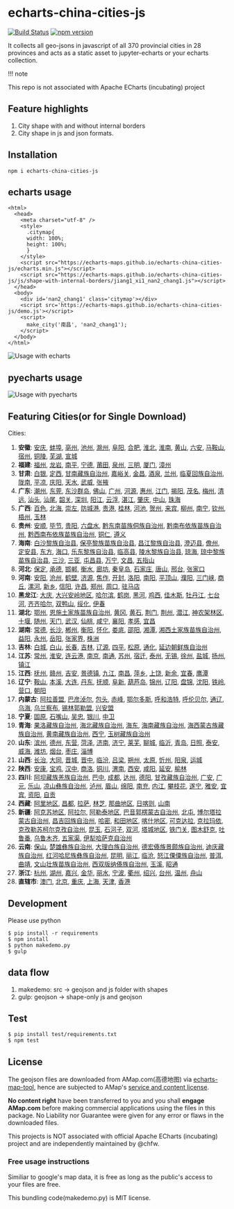 # echarts-china-cities-js

[![Build Status](https://travis-ci.org/echarts-maps/echarts-china-cities-js.svg?branch=master)](https://travis-ci.org/echarts-maps/echarts-china-cities-js) [![npm version](https://badge.fury.io/js/echarts-china-cities-js.svg)](https://badge.fury.io/js/echarts-china-cities-js)

It collects all geo-jsons in javascript of all 370 provincial cities
in 28 provinces and acts as a static asset to jupyter-echarts or your
echarts collection.

!!! note

   This repo is not associated with Apache ECharts (incubating) project

## Feature highlights

1. City shape with and without internal borders
1. City shape in js and json formats.


## Installation

```
npm i echarts-china-cities-js
```

## echarts usage


```
<html>
  <head>
    <meta charset="utf-8" />
	<style>
	  .citymap{
	  width: 100%;
	  height: 100%;
	  }
	</style>
  	<script src="https://echarts-maps.github.io/echarts-china-cities-js/echarts.min.js"></script>
	<script src="https://echarts-maps.github.io/echarts-china-cities-js/js/shape-with-internal-borders/jiang1_xi1_nan2_chang1.js"></script>
  </head>
  <body>
	<div id='nan2_chang1' class='citymap'></div>
	<script src='https://echarts-maps.github.io/echarts-china-cities-js/demo.js'></script>
	<script>
	  make_city('南昌', 'nan2_chang1');
	</script>
  </body>
</html>
```

![Usage with echarts](https://echarts-maps.github.io/echarts-china-cities-js/nanchang.png)

## pyecharts usage

![Usage with pyecharts](https://user-images.githubusercontent.com/4280312/29755070-9bc9ae70-8b89-11e7-9bf2-bec09cb5f1a1.png)


## Featuring Cities(or for Single Download)

Cities:
1. **安徽**:
[安庆](https://echarts-maps.github.io/echarts-china-cities-js/echarts-china-cities-js/an1_hui1_an1_qing4.js), [蚌埠](https://echarts-maps.github.io/echarts-china-cities-js/echarts-china-cities-js/an1_hui1_bang4_bu4.js), [亳州](https://echarts-maps.github.io/echarts-china-cities-js/echarts-china-cities-js/an1_hui1_bo2_zhou1.js), [池州](https://echarts-maps.github.io/echarts-china-cities-js/echarts-china-cities-js/an1_hui1_chi2_zhou1.js), [滁州](https://echarts-maps.github.io/echarts-china-cities-js/echarts-china-cities-js/an1_hui1_chu2_zhou1.js), [阜阳](https://echarts-maps.github.io/echarts-china-cities-js/echarts-china-cities-js/an1_hui1_fu4_yang2.js), [合肥](https://echarts-maps.github.io/echarts-china-cities-js/echarts-china-cities-js/an1_hui1_he2_fei2.js), [淮北](https://echarts-maps.github.io/echarts-china-cities-js/echarts-china-cities-js/an1_hui1_huai2_bei3.js), [淮南](https://echarts-maps.github.io/echarts-china-cities-js/echarts-china-cities-js/an1_hui1_huai2_nan2.js), [黄山](https://echarts-maps.github.io/echarts-china-cities-js/echarts-china-cities-js/an1_hui1_huang2_shan1.js), [六安](https://echarts-maps.github.io/echarts-china-cities-js/echarts-china-cities-js/an1_hui1_liu4_an1.js), [马鞍山](https://echarts-maps.github.io/echarts-china-cities-js/echarts-china-cities-js/an1_hui1_ma3_an1_shan1.js), [宿州](https://echarts-maps.github.io/echarts-china-cities-js/echarts-china-cities-js/an1_hui1_su4_zhou1.js), [铜陵](https://echarts-maps.github.io/echarts-china-cities-js/echarts-china-cities-js/an1_hui1_tong2_ling2.js), [芜湖](https://echarts-maps.github.io/echarts-china-cities-js/echarts-china-cities-js/an1_hui1_wu2_hu2.js), [宣城](https://echarts-maps.github.io/echarts-china-cities-js/echarts-china-cities-js/an1_hui1_xuan1_cheng2.js)
2. **福建**:
[福州](https://echarts-maps.github.io/echarts-china-cities-js/echarts-china-cities-js/fu2_jian4_fu2_zhou1.js), [龙岩](https://echarts-maps.github.io/echarts-china-cities-js/echarts-china-cities-js/fu2_jian4_long2_yan2.js), [南平](https://echarts-maps.github.io/echarts-china-cities-js/echarts-china-cities-js/fu2_jian4_nan2_ping2.js), [宁德](https://echarts-maps.github.io/echarts-china-cities-js/echarts-china-cities-js/fu2_jian4_ning2_de2.js), [莆田](https://echarts-maps.github.io/echarts-china-cities-js/echarts-china-cities-js/fu2_jian4_pu3_tian2.js), [泉州](https://echarts-maps.github.io/echarts-china-cities-js/echarts-china-cities-js/fu2_jian4_quan2_zhou1.js), [三明](https://echarts-maps.github.io/echarts-china-cities-js/echarts-china-cities-js/fu2_jian4_san1_ming2.js), [厦门](https://echarts-maps.github.io/echarts-china-cities-js/echarts-china-cities-js/fu2_jian4_sha4_men2.js), [漳州](https://echarts-maps.github.io/echarts-china-cities-js/echarts-china-cities-js/fu2_jian4_zhang1_zhou1.js)
3. **甘肃**:
[白银](https://echarts-maps.github.io/echarts-china-cities-js/echarts-china-cities-js/gan1_su4_bai2_yin2.js), [定西](https://echarts-maps.github.io/echarts-china-cities-js/echarts-china-cities-js/gan1_su4_ding4_xi1.js), [甘南藏族自治州](https://echarts-maps.github.io/echarts-china-cities-js/echarts-china-cities-js/gan1_su4_gan1_nan2_cang2_zu2_zi4_zhi4_zhou1.js), [嘉峪关](https://echarts-maps.github.io/echarts-china-cities-js/echarts-china-cities-js/gan1_su4_jia1_yu4_guan1.js), [金昌](https://echarts-maps.github.io/echarts-china-cities-js/echarts-china-cities-js/gan1_su4_jin1_chang1.js), [酒泉](https://echarts-maps.github.io/echarts-china-cities-js/echarts-china-cities-js/gan1_su4_jiu3_quan2.js), [兰州](https://echarts-maps.github.io/echarts-china-cities-js/echarts-china-cities-js/gan1_su4_lan2_zhou1.js), [临夏回族自治州](https://echarts-maps.github.io/echarts-china-cities-js/echarts-china-cities-js/gan1_su4_lin2_xia4_hui2_zu2_zi4_zhi4_zhou1.js), [陇南](https://echarts-maps.github.io/echarts-china-cities-js/echarts-china-cities-js/gan1_su4_long3_nan2.js), [平凉](https://echarts-maps.github.io/echarts-china-cities-js/echarts-china-cities-js/gan1_su4_ping2_liang2.js), [庆阳](https://echarts-maps.github.io/echarts-china-cities-js/echarts-china-cities-js/gan1_su4_qing4_yang2.js), [天水](https://echarts-maps.github.io/echarts-china-cities-js/echarts-china-cities-js/gan1_su4_tian1_shui3.js), [武威](https://echarts-maps.github.io/echarts-china-cities-js/echarts-china-cities-js/gan1_su4_wu3_wei1.js), [张掖](https://echarts-maps.github.io/echarts-china-cities-js/echarts-china-cities-js/gan1_su4_zhang1_ye4.js)
4. **广东**:
[潮州](https://echarts-maps.github.io/echarts-china-cities-js/echarts-china-cities-js/guang3_dong1_chao2_zhou1.js), [东莞](https://echarts-maps.github.io/echarts-china-cities-js/echarts-china-cities-js/guang3_dong1_dong1_guan1.js), [东沙群岛](https://echarts-maps.github.io/echarts-china-cities-js/echarts-china-cities-js/guang3_dong1_dong1_sha1_qun2_dao3.js), [佛山](https://echarts-maps.github.io/echarts-china-cities-js/echarts-china-cities-js/guang3_dong1_fo2_shan1.js), [广州](https://echarts-maps.github.io/echarts-china-cities-js/echarts-china-cities-js/guang3_dong1_guang3_zhou1.js), [河源](https://echarts-maps.github.io/echarts-china-cities-js/echarts-china-cities-js/guang3_dong1_he2_yuan2.js), [惠州](https://echarts-maps.github.io/echarts-china-cities-js/echarts-china-cities-js/guang3_dong1_hui4_zhou1.js), [江门](https://echarts-maps.github.io/echarts-china-cities-js/echarts-china-cities-js/guang3_dong1_jiang1_men2.js), [揭阳](https://echarts-maps.github.io/echarts-china-cities-js/echarts-china-cities-js/guang3_dong1_jie1_yang2.js), [茂名](https://echarts-maps.github.io/echarts-china-cities-js/echarts-china-cities-js/guang3_dong1_mao4_ming2.js), [梅州](https://echarts-maps.github.io/echarts-china-cities-js/echarts-china-cities-js/guang3_dong1_mei2_zhou1.js), [清远](https://echarts-maps.github.io/echarts-china-cities-js/echarts-china-cities-js/guang3_dong1_qing1_yuan3.js), [汕头](https://echarts-maps.github.io/echarts-china-cities-js/echarts-china-cities-js/guang3_dong1_shan4_tou2.js), [汕尾](https://echarts-maps.github.io/echarts-china-cities-js/echarts-china-cities-js/guang3_dong1_shan4_wei3.js), [韶关](https://echarts-maps.github.io/echarts-china-cities-js/echarts-china-cities-js/guang3_dong1_shao2_guan1.js), [深圳](https://echarts-maps.github.io/echarts-china-cities-js/echarts-china-cities-js/guang3_dong1_shen1_zhen4.js), [阳江](https://echarts-maps.github.io/echarts-china-cities-js/echarts-china-cities-js/guang3_dong1_yang2_jiang1.js), [云浮](https://echarts-maps.github.io/echarts-china-cities-js/echarts-china-cities-js/guang3_dong1_yun2_fu2.js), [湛江](https://echarts-maps.github.io/echarts-china-cities-js/echarts-china-cities-js/guang3_dong1_zhan4_jiang1.js), [肇庆](https://echarts-maps.github.io/echarts-china-cities-js/echarts-china-cities-js/guang3_dong1_zhao4_qing4.js), [中山](https://echarts-maps.github.io/echarts-china-cities-js/echarts-china-cities-js/guang3_dong1_zhong1_shan1.js), [珠海](https://echarts-maps.github.io/echarts-china-cities-js/echarts-china-cities-js/guang3_dong1_zhu1_hai3.js)
5. **广西**:
[百色](https://echarts-maps.github.io/echarts-china-cities-js/echarts-china-cities-js/guang3_xi1_bai3_se4.js), [北海](https://echarts-maps.github.io/echarts-china-cities-js/echarts-china-cities-js/guang3_xi1_bei3_hai3.js), [崇左](https://echarts-maps.github.io/echarts-china-cities-js/echarts-china-cities-js/guang3_xi1_chong2_zuo3.js), [防城港](https://echarts-maps.github.io/echarts-china-cities-js/echarts-china-cities-js/guang3_xi1_fang2_cheng2_gang3.js), [贵港](https://echarts-maps.github.io/echarts-china-cities-js/echarts-china-cities-js/guang3_xi1_gui4_gang3.js), [桂林](https://echarts-maps.github.io/echarts-china-cities-js/echarts-china-cities-js/guang3_xi1_gui4_lin2.js), [河池](https://echarts-maps.github.io/echarts-china-cities-js/echarts-china-cities-js/guang3_xi1_he2_chi2.js), [贺州](https://echarts-maps.github.io/echarts-china-cities-js/echarts-china-cities-js/guang3_xi1_he4_zhou1.js), [来宾](https://echarts-maps.github.io/echarts-china-cities-js/echarts-china-cities-js/guang3_xi1_lai2_bin1.js), [柳州](https://echarts-maps.github.io/echarts-china-cities-js/echarts-china-cities-js/guang3_xi1_liu3_zhou1.js), [南宁](https://echarts-maps.github.io/echarts-china-cities-js/echarts-china-cities-js/guang3_xi1_nan2_ning2.js), [钦州](https://echarts-maps.github.io/echarts-china-cities-js/echarts-china-cities-js/guang3_xi1_qin1_zhou1.js), [梧州](https://echarts-maps.github.io/echarts-china-cities-js/echarts-china-cities-js/guang3_xi1_wu2_zhou1.js), [玉林](https://echarts-maps.github.io/echarts-china-cities-js/echarts-china-cities-js/guang3_xi1_yu4_lin2.js)
6. **贵州**:
[安顺](https://echarts-maps.github.io/echarts-china-cities-js/echarts-china-cities-js/gui4_zhou1_an1_shun4.js), [毕节](https://echarts-maps.github.io/echarts-china-cities-js/echarts-china-cities-js/gui4_zhou1_bi4_jie2.js), [贵阳](https://echarts-maps.github.io/echarts-china-cities-js/echarts-china-cities-js/gui4_zhou1_gui4_yang2.js), [六盘水](https://echarts-maps.github.io/echarts-china-cities-js/echarts-china-cities-js/gui4_zhou1_liu4_pan2_shui3.js), [黔东南苗族侗族自治州](https://echarts-maps.github.io/echarts-china-cities-js/echarts-china-cities-js/gui4_zhou1_qian2_dong1_nan2_miao2_zu2_tong1_zu2_zi4_zhi4_zhou1.js), [黔南布依族苗族自治州](https://echarts-maps.github.io/echarts-china-cities-js/echarts-china-cities-js/gui4_zhou1_qian2_nan2_bu4_yi1_zu2_miao2_zu2_zi4_zhi4_zhou1.js), [黔西南布依族苗族自治州](https://echarts-maps.github.io/echarts-china-cities-js/echarts-china-cities-js/gui4_zhou1_qian2_xi1_nan2_bu4_yi1_zu2_miao2_zu2_zi4_zhi4_zhou1.js), [铜仁](https://echarts-maps.github.io/echarts-china-cities-js/echarts-china-cities-js/gui4_zhou1_tong2_ren2.js), [遵义](https://echarts-maps.github.io/echarts-china-cities-js/echarts-china-cities-js/gui4_zhou1_zun1_yi4.js)
7. **海南**:
[白沙黎族自治县](https://echarts-maps.github.io/echarts-china-cities-js/echarts-china-cities-js/hai3_nan2_bai2_sha1_li2_zu2_zi4_zhi4_xian4.js), [保亭黎族苗族自治县](https://echarts-maps.github.io/echarts-china-cities-js/echarts-china-cities-js/hai3_nan2_bao3_ting2_li2_zu2_miao2_zu2_zi4_zhi4_xian4.js), [昌江黎族自治县](https://echarts-maps.github.io/echarts-china-cities-js/echarts-china-cities-js/hai3_nan2_chang1_jiang1_li2_zu2_zi4_zhi4_xian4.js), [澄迈县](https://echarts-maps.github.io/echarts-china-cities-js/echarts-china-cities-js/hai3_nan2_cheng2_mai4_xian4.js), [儋州](https://echarts-maps.github.io/echarts-china-cities-js/echarts-china-cities-js/hai3_nan2_dan1_zhou1.js), [定安县](https://echarts-maps.github.io/echarts-china-cities-js/echarts-china-cities-js/hai3_nan2_ding4_an1_xian4.js), [东方](https://echarts-maps.github.io/echarts-china-cities-js/echarts-china-cities-js/hai3_nan2_dong1_fang1.js), [海口](https://echarts-maps.github.io/echarts-china-cities-js/echarts-china-cities-js/hai3_nan2_hai3_kou3.js), [乐东黎族自治县](https://echarts-maps.github.io/echarts-china-cities-js/echarts-china-cities-js/hai3_nan2_le4_dong1_li2_zu2_zi4_zhi4_xian4.js), [临高县](https://echarts-maps.github.io/echarts-china-cities-js/echarts-china-cities-js/hai3_nan2_lin2_gao1_xian4.js), [陵水黎族自治县](https://echarts-maps.github.io/echarts-china-cities-js/echarts-china-cities-js/hai3_nan2_ling2_shui3_li2_zu2_zi4_zhi4_xian4.js), [琼海](https://echarts-maps.github.io/echarts-china-cities-js/echarts-china-cities-js/hai3_nan2_qiong2_hai3.js), [琼中黎族苗族自治县](https://echarts-maps.github.io/echarts-china-cities-js/echarts-china-cities-js/hai3_nan2_qiong2_zhong1_li2_zu2_miao2_zu2_zi4_zhi4_xian4.js), [三沙](https://echarts-maps.github.io/echarts-china-cities-js/echarts-china-cities-js/hai3_nan2_san1_sha1.js), [三亚](https://echarts-maps.github.io/echarts-china-cities-js/echarts-china-cities-js/hai3_nan2_san1_ya4.js), [屯昌县](https://echarts-maps.github.io/echarts-china-cities-js/echarts-china-cities-js/hai3_nan2_tun2_chang1_xian4.js), [万宁](https://echarts-maps.github.io/echarts-china-cities-js/echarts-china-cities-js/hai3_nan2_wan4_ning2.js), [文昌](https://echarts-maps.github.io/echarts-china-cities-js/echarts-china-cities-js/hai3_nan2_wen2_chang1.js), [五指山](https://echarts-maps.github.io/echarts-china-cities-js/echarts-china-cities-js/hai3_nan2_wu3_zhi3_shan1.js)
8. **河北**:
[保定](https://echarts-maps.github.io/echarts-china-cities-js/echarts-china-cities-js/he2_bei3_bao3_ding4.js), [承德](https://echarts-maps.github.io/echarts-china-cities-js/echarts-china-cities-js/he2_bei3_cheng2_de2.js), [邯郸](https://echarts-maps.github.io/echarts-china-cities-js/echarts-china-cities-js/he2_bei3_han2_dan1.js), [衡水](https://echarts-maps.github.io/echarts-china-cities-js/echarts-china-cities-js/he2_bei3_heng2_shui3.js), [廊坊](https://echarts-maps.github.io/echarts-china-cities-js/echarts-china-cities-js/he2_bei3_lang2_fang1.js), [秦皇岛](https://echarts-maps.github.io/echarts-china-cities-js/echarts-china-cities-js/he2_bei3_qin2_huang2_dao3.js), [石家庄](https://echarts-maps.github.io/echarts-china-cities-js/echarts-china-cities-js/he2_bei3_shi2_jia1_zhuang1.js), [唐山](https://echarts-maps.github.io/echarts-china-cities-js/echarts-china-cities-js/he2_bei3_tang2_shan1.js), [邢台](https://echarts-maps.github.io/echarts-china-cities-js/echarts-china-cities-js/he2_bei3_xing2_tai2.js), [张家口](https://echarts-maps.github.io/echarts-china-cities-js/echarts-china-cities-js/he2_bei3_zhang1_jia1_kou3.js)
9. **河南**:
[安阳](https://echarts-maps.github.io/echarts-china-cities-js/echarts-china-cities-js/he2_nan2_an1_yang2.js), [沧州](https://echarts-maps.github.io/echarts-china-cities-js/echarts-china-cities-js/he2_nan2_cang1_zhou1.js), [鹤壁](https://echarts-maps.github.io/echarts-china-cities-js/echarts-china-cities-js/he2_nan2_he4_bi4.js), [济源](https://echarts-maps.github.io/echarts-china-cities-js/echarts-china-cities-js/he2_nan2_ji4_yuan2.js), [焦作](https://echarts-maps.github.io/echarts-china-cities-js/echarts-china-cities-js/he2_nan2_jiao1_zuo4.js), [开封](https://echarts-maps.github.io/echarts-china-cities-js/echarts-china-cities-js/he2_nan2_kai1_feng1.js), [洛阳](https://echarts-maps.github.io/echarts-china-cities-js/echarts-china-cities-js/he2_nan2_luo4_yang2.js), [南阳](https://echarts-maps.github.io/echarts-china-cities-js/echarts-china-cities-js/he2_nan2_nan2_yang2.js), [平顶山](https://echarts-maps.github.io/echarts-china-cities-js/echarts-china-cities-js/he2_nan2_ping2_ding3_shan1.js), [濮阳](https://echarts-maps.github.io/echarts-china-cities-js/echarts-china-cities-js/he2_nan2_pu2_yang2.js), [三门峡](https://echarts-maps.github.io/echarts-china-cities-js/echarts-china-cities-js/he2_nan2_san1_men2_xia2.js), [商丘](https://echarts-maps.github.io/echarts-china-cities-js/echarts-china-cities-js/he2_nan2_shang1_qiu1.js), [漯河](https://echarts-maps.github.io/echarts-china-cities-js/echarts-china-cities-js/he2_nan2_ta4_he2.js), [新乡](https://echarts-maps.github.io/echarts-china-cities-js/echarts-china-cities-js/he2_nan2_xin1_xiang1.js), [信阳](https://echarts-maps.github.io/echarts-china-cities-js/echarts-china-cities-js/he2_nan2_xin4_yang2.js), [许昌](https://echarts-maps.github.io/echarts-china-cities-js/echarts-china-cities-js/he2_nan2_xu3_chang1.js), [郑州](https://echarts-maps.github.io/echarts-china-cities-js/echarts-china-cities-js/he2_nan2_zheng4_zhou1.js), [周口](https://echarts-maps.github.io/echarts-china-cities-js/echarts-china-cities-js/he2_nan2_zhou1_kou3.js), [驻马店](https://echarts-maps.github.io/echarts-china-cities-js/echarts-china-cities-js/he2_nan2_zhu4_ma3_dian4.js)
10. **黑龙江**:
[大庆](https://echarts-maps.github.io/echarts-china-cities-js/echarts-china-cities-js/hei1_long2_jiang1_da4_qing4.js), [大兴安岭地区](https://echarts-maps.github.io/echarts-china-cities-js/echarts-china-cities-js/hei1_long2_jiang1_da4_xing1_an1_ling2_di4_qu1.js), [哈尔滨](https://echarts-maps.github.io/echarts-china-cities-js/echarts-china-cities-js/hei1_long2_jiang1_ha1_er3_bin1.js), [鹤岗](https://echarts-maps.github.io/echarts-china-cities-js/echarts-china-cities-js/hei1_long2_jiang1_he4_gang3.js), [黑河](https://echarts-maps.github.io/echarts-china-cities-js/echarts-china-cities-js/hei1_long2_jiang1_hei1_he2.js), [鸡西](https://echarts-maps.github.io/echarts-china-cities-js/echarts-china-cities-js/hei1_long2_jiang1_ji1_xi1.js), [佳木斯](https://echarts-maps.github.io/echarts-china-cities-js/echarts-china-cities-js/hei1_long2_jiang1_jia1_mu4_si1.js), [牡丹江](https://echarts-maps.github.io/echarts-china-cities-js/echarts-china-cities-js/hei1_long2_jiang1_mu3_dan1_jiang1.js), [七台河](https://echarts-maps.github.io/echarts-china-cities-js/echarts-china-cities-js/hei1_long2_jiang1_qi1_tai2_he2.js), [齐齐哈尔](https://echarts-maps.github.io/echarts-china-cities-js/echarts-china-cities-js/hei1_long2_jiang1_qi2_qi2_ha1_er3.js), [双鸭山](https://echarts-maps.github.io/echarts-china-cities-js/echarts-china-cities-js/hei1_long2_jiang1_shuang1_ya1_shan1.js), [绥化](https://echarts-maps.github.io/echarts-china-cities-js/echarts-china-cities-js/hei1_long2_jiang1_sui1_hua4.js), [伊春](https://echarts-maps.github.io/echarts-china-cities-js/echarts-china-cities-js/hei1_long2_jiang1_yi1_chun1.js)
11. **湖北**:
[鄂州](https://echarts-maps.github.io/echarts-china-cities-js/echarts-china-cities-js/hu2_bei3_e4_zhou1.js), [恩施土家族苗族自治州](https://echarts-maps.github.io/echarts-china-cities-js/echarts-china-cities-js/hu2_bei3_en1_shi1_tu3_jia1_zu2_miao2_zu2_zi4_zhi4_zhou1.js), [黄冈](https://echarts-maps.github.io/echarts-china-cities-js/echarts-china-cities-js/hu2_bei3_huang2_gang1.js), [黄石](https://echarts-maps.github.io/echarts-china-cities-js/echarts-china-cities-js/hu2_bei3_huang2_shi2.js), [荆门](https://echarts-maps.github.io/echarts-china-cities-js/echarts-china-cities-js/hu2_bei3_jing1_men2.js), [荆州](https://echarts-maps.github.io/echarts-china-cities-js/echarts-china-cities-js/hu2_bei3_jing1_zhou1.js), [潜江](https://echarts-maps.github.io/echarts-china-cities-js/echarts-china-cities-js/hu2_bei3_qian2_jiang1.js), [神农架林区](https://echarts-maps.github.io/echarts-china-cities-js/echarts-china-cities-js/hu2_bei3_shen2_nong2_jia4_lin2_qu1.js), [十堰](https://echarts-maps.github.io/echarts-china-cities-js/echarts-china-cities-js/hu2_bei3_shi2_yan4.js), [随州](https://echarts-maps.github.io/echarts-china-cities-js/echarts-china-cities-js/hu2_bei3_sui2_zhou1.js), [天门](https://echarts-maps.github.io/echarts-china-cities-js/echarts-china-cities-js/hu2_bei3_tian1_men2.js), [武汉](https://echarts-maps.github.io/echarts-china-cities-js/echarts-china-cities-js/hu2_bei3_wu3_han4.js), [仙桃](https://echarts-maps.github.io/echarts-china-cities-js/echarts-china-cities-js/hu2_bei3_xian1_tao2.js), [咸宁](https://echarts-maps.github.io/echarts-china-cities-js/echarts-china-cities-js/hu2_bei3_xian2_ning2.js), [襄阳](https://echarts-maps.github.io/echarts-china-cities-js/echarts-china-cities-js/hu2_bei3_xiang1_yang2.js), [孝感](https://echarts-maps.github.io/echarts-china-cities-js/echarts-china-cities-js/hu2_bei3_xiao4_gan3.js), [宜昌](https://echarts-maps.github.io/echarts-china-cities-js/echarts-china-cities-js/hu2_bei3_yi2_chang1.js)
12. **湖南**:
[常德](https://echarts-maps.github.io/echarts-china-cities-js/echarts-china-cities-js/hu2_nan2_chang2_de2.js), [长沙](https://echarts-maps.github.io/echarts-china-cities-js/echarts-china-cities-js/hu2_nan2_chang2_sha1.js), [郴州](https://echarts-maps.github.io/echarts-china-cities-js/echarts-china-cities-js/hu2_nan2_chen1_zhou1.js), [衡阳](https://echarts-maps.github.io/echarts-china-cities-js/echarts-china-cities-js/hu2_nan2_heng2_yang2.js), [怀化](https://echarts-maps.github.io/echarts-china-cities-js/echarts-china-cities-js/hu2_nan2_huai2_hua4.js), [娄底](https://echarts-maps.github.io/echarts-china-cities-js/echarts-china-cities-js/hu2_nan2_lou2_di3.js), [邵阳](https://echarts-maps.github.io/echarts-china-cities-js/echarts-china-cities-js/hu2_nan2_shao4_yang2.js), [湘潭](https://echarts-maps.github.io/echarts-china-cities-js/echarts-china-cities-js/hu2_nan2_xiang1_tan2.js), [湘西土家族苗族自治州](https://echarts-maps.github.io/echarts-china-cities-js/echarts-china-cities-js/hu2_nan2_xiang1_xi1_tu3_jia1_zu2_miao2_zu2_zi4_zhi4_zhou1.js), [益阳](https://echarts-maps.github.io/echarts-china-cities-js/echarts-china-cities-js/hu2_nan2_yi4_yang2.js), [永州](https://echarts-maps.github.io/echarts-china-cities-js/echarts-china-cities-js/hu2_nan2_yong3_zhou1.js), [岳阳](https://echarts-maps.github.io/echarts-china-cities-js/echarts-china-cities-js/hu2_nan2_yue4_yang2.js), [张家界](https://echarts-maps.github.io/echarts-china-cities-js/echarts-china-cities-js/hu2_nan2_zhang1_jia1_jie4.js), [株洲](https://echarts-maps.github.io/echarts-china-cities-js/echarts-china-cities-js/hu2_nan2_zhu1_zhou1.js)
13. **吉林**:
[白城](https://echarts-maps.github.io/echarts-china-cities-js/echarts-china-cities-js/ji2_lin2_bai2_cheng2.js), [白山](https://echarts-maps.github.io/echarts-china-cities-js/echarts-china-cities-js/ji2_lin2_bai2_shan1.js), [长春](https://echarts-maps.github.io/echarts-china-cities-js/echarts-china-cities-js/ji2_lin2_chang2_chun1.js), [吉林](https://echarts-maps.github.io/echarts-china-cities-js/echarts-china-cities-js/ji2_lin2_ji2_lin2.js), [辽源](https://echarts-maps.github.io/echarts-china-cities-js/echarts-china-cities-js/ji2_lin2_liao2_yuan2.js), [四平](https://echarts-maps.github.io/echarts-china-cities-js/echarts-china-cities-js/ji2_lin2_si4_ping2.js), [松原](https://echarts-maps.github.io/echarts-china-cities-js/echarts-china-cities-js/ji2_lin2_song1_yuan2.js), [通化](https://echarts-maps.github.io/echarts-china-cities-js/echarts-china-cities-js/ji2_lin2_tong1_hua4.js), [延边朝鲜族自治州](https://echarts-maps.github.io/echarts-china-cities-js/echarts-china-cities-js/ji2_lin2_yan2_bian1_zhao1_xian1_zu2_zi4_zhi4_zhou1.js)
14. **江苏**:
[常州](https://echarts-maps.github.io/echarts-china-cities-js/echarts-china-cities-js/jiang1_su1_chang2_zhou1.js), [淮安](https://echarts-maps.github.io/echarts-china-cities-js/echarts-china-cities-js/jiang1_su1_huai2_an1.js), [连云港](https://echarts-maps.github.io/echarts-china-cities-js/echarts-china-cities-js/jiang1_su1_lian2_yun2_gang3.js), [南京](https://echarts-maps.github.io/echarts-china-cities-js/echarts-china-cities-js/jiang1_su1_nan2_jing1.js), [南通](https://echarts-maps.github.io/echarts-china-cities-js/echarts-china-cities-js/jiang1_su1_nan2_tong1.js), [苏州](https://echarts-maps.github.io/echarts-china-cities-js/echarts-china-cities-js/jiang1_su1_su1_zhou1.js), [宿迁](https://echarts-maps.github.io/echarts-china-cities-js/echarts-china-cities-js/jiang1_su1_su4_qian1.js), [泰州](https://echarts-maps.github.io/echarts-china-cities-js/echarts-china-cities-js/jiang1_su1_tai4_zhou1.js), [无锡](https://echarts-maps.github.io/echarts-china-cities-js/echarts-china-cities-js/jiang1_su1_wu2_xi2.js), [徐州](https://echarts-maps.github.io/echarts-china-cities-js/echarts-china-cities-js/jiang1_su1_xu2_zhou1.js), [盐城](https://echarts-maps.github.io/echarts-china-cities-js/echarts-china-cities-js/jiang1_su1_yan2_cheng2.js), [扬州](https://echarts-maps.github.io/echarts-china-cities-js/echarts-china-cities-js/jiang1_su1_yang2_zhou1.js), [镇江](https://echarts-maps.github.io/echarts-china-cities-js/echarts-china-cities-js/jiang1_su1_zhen4_jiang1.js)
15. **江西**:
[抚州](https://echarts-maps.github.io/echarts-china-cities-js/echarts-china-cities-js/jiang1_xi1_fu3_zhou1.js), [赣州](https://echarts-maps.github.io/echarts-china-cities-js/echarts-china-cities-js/jiang1_xi1_gan4_zhou1.js), [吉安](https://echarts-maps.github.io/echarts-china-cities-js/echarts-china-cities-js/jiang1_xi1_ji2_an1.js), [景德镇](https://echarts-maps.github.io/echarts-china-cities-js/echarts-china-cities-js/jiang1_xi1_jing3_de2_zhen4.js), [九江](https://echarts-maps.github.io/echarts-china-cities-js/echarts-china-cities-js/jiang1_xi1_jiu3_jiang1.js), [南昌](https://echarts-maps.github.io/echarts-china-cities-js/echarts-china-cities-js/jiang1_xi1_nan2_chang1.js), [萍乡](https://echarts-maps.github.io/echarts-china-cities-js/echarts-china-cities-js/jiang1_xi1_ping2_xiang1.js), [上饶](https://echarts-maps.github.io/echarts-china-cities-js/echarts-china-cities-js/jiang1_xi1_shang4_rao2.js), [新余](https://echarts-maps.github.io/echarts-china-cities-js/echarts-china-cities-js/jiang1_xi1_xin1_yu2.js), [宜春](https://echarts-maps.github.io/echarts-china-cities-js/echarts-china-cities-js/jiang1_xi1_yi2_chun1.js), [鹰潭](https://echarts-maps.github.io/echarts-china-cities-js/echarts-china-cities-js/jiang1_xi1_ying1_tan2.js)
16. **辽宁**:
[鞍山](https://echarts-maps.github.io/echarts-china-cities-js/echarts-china-cities-js/liao2_ning2_an1_shan1.js), [本溪](https://echarts-maps.github.io/echarts-china-cities-js/echarts-china-cities-js/liao2_ning2_ben3_xi1.js), [大连](https://echarts-maps.github.io/echarts-china-cities-js/echarts-china-cities-js/liao2_ning2_da4_lian2.js), [丹东](https://echarts-maps.github.io/echarts-china-cities-js/echarts-china-cities-js/liao2_ning2_dan1_dong1.js), [抚顺](https://echarts-maps.github.io/echarts-china-cities-js/echarts-china-cities-js/liao2_ning2_fu3_shun4.js), [阜新](https://echarts-maps.github.io/echarts-china-cities-js/echarts-china-cities-js/liao2_ning2_fu4_xin1.js), [葫芦岛](https://echarts-maps.github.io/echarts-china-cities-js/echarts-china-cities-js/liao2_ning2_hu2_lu2_dao3.js), [锦州](https://echarts-maps.github.io/echarts-china-cities-js/echarts-china-cities-js/liao2_ning2_jin3_zhou1.js), [辽阳](https://echarts-maps.github.io/echarts-china-cities-js/echarts-china-cities-js/liao2_ning2_liao2_yang2.js), [盘锦](https://echarts-maps.github.io/echarts-china-cities-js/echarts-china-cities-js/liao2_ning2_pan2_jin3.js), [沈阳](https://echarts-maps.github.io/echarts-china-cities-js/echarts-china-cities-js/liao2_ning2_shen3_yang2.js), [铁岭](https://echarts-maps.github.io/echarts-china-cities-js/echarts-china-cities-js/liao2_ning2_tie3_ling2.js), [营口](https://echarts-maps.github.io/echarts-china-cities-js/echarts-china-cities-js/liao2_ning2_ying2_kou3.js), [朝阳](https://echarts-maps.github.io/echarts-china-cities-js/echarts-china-cities-js/liao2_ning2_zhao1_yang2.js)
17. **内蒙古**:
[阿拉善盟](https://echarts-maps.github.io/echarts-china-cities-js/echarts-china-cities-js/nei4_meng2_gu3_a1_la1_shan4_meng2.js), [巴彦淖尔](https://echarts-maps.github.io/echarts-china-cities-js/echarts-china-cities-js/nei4_meng2_gu3_ba1_yan4_nao4_er3.js), [包头](https://echarts-maps.github.io/echarts-china-cities-js/echarts-china-cities-js/nei4_meng2_gu3_bao1_tou2.js), [赤峰](https://echarts-maps.github.io/echarts-china-cities-js/echarts-china-cities-js/nei4_meng2_gu3_chi4_feng1.js), [鄂尔多斯](https://echarts-maps.github.io/echarts-china-cities-js/echarts-china-cities-js/nei4_meng2_gu3_e4_er3_duo1_si1.js), [呼和浩特](https://echarts-maps.github.io/echarts-china-cities-js/echarts-china-cities-js/nei4_meng2_gu3_hu1_he2_hao4_te4.js), [呼伦贝尔](https://echarts-maps.github.io/echarts-china-cities-js/echarts-china-cities-js/nei4_meng2_gu3_hu1_lun2_bei4_er3.js), [通辽](https://echarts-maps.github.io/echarts-china-cities-js/echarts-china-cities-js/nei4_meng2_gu3_tong1_liao2.js), [乌海](https://echarts-maps.github.io/echarts-china-cities-js/echarts-china-cities-js/nei4_meng2_gu3_wu1_hai3.js), [乌兰察布](https://echarts-maps.github.io/echarts-china-cities-js/echarts-china-cities-js/nei4_meng2_gu3_wu1_lan2_cha2_bu4.js), [锡林郭勒盟](https://echarts-maps.github.io/echarts-china-cities-js/echarts-china-cities-js/nei4_meng2_gu3_xi2_lin2_guo1_le4_meng2.js), [兴安盟](https://echarts-maps.github.io/echarts-china-cities-js/echarts-china-cities-js/nei4_meng2_gu3_xing1_an1_meng2.js)
18. **宁夏**:
[固原](https://echarts-maps.github.io/echarts-china-cities-js/echarts-china-cities-js/ning2_xia4_gu4_yuan2.js), [石嘴山](https://echarts-maps.github.io/echarts-china-cities-js/echarts-china-cities-js/ning2_xia4_shi2_zui3_shan1.js), [吴忠](https://echarts-maps.github.io/echarts-china-cities-js/echarts-china-cities-js/ning2_xia4_wu2_zhong1.js), [银川](https://echarts-maps.github.io/echarts-china-cities-js/echarts-china-cities-js/ning2_xia4_yin2_chuan1.js), [中卫](https://echarts-maps.github.io/echarts-china-cities-js/echarts-china-cities-js/ning2_xia4_zhong1_wei4.js)
19. **青海**:
[果洛藏族自治州](https://echarts-maps.github.io/echarts-china-cities-js/echarts-china-cities-js/qing1_hai3_guo3_luo4_cang2_zu2_zi4_zhi4_zhou1.js), [海北藏族自治州](https://echarts-maps.github.io/echarts-china-cities-js/echarts-china-cities-js/qing1_hai3_hai3_bei3_cang2_zu2_zi4_zhi4_zhou1.js), [海东](https://echarts-maps.github.io/echarts-china-cities-js/echarts-china-cities-js/qing1_hai3_hai3_dong1.js), [海南藏族自治州](https://echarts-maps.github.io/echarts-china-cities-js/echarts-china-cities-js/qing1_hai3_hai3_nan2_cang2_zu2_zi4_zhi4_zhou1.js), [海西蒙古族藏族自治州](https://echarts-maps.github.io/echarts-china-cities-js/echarts-china-cities-js/qing1_hai3_hai3_xi1_meng2_gu3_zu2_cang2_zu2_zi4_zhi4_zhou1.js), [黄南藏族自治州](https://echarts-maps.github.io/echarts-china-cities-js/echarts-china-cities-js/qing1_hai3_huang2_nan2_cang2_zu2_zi4_zhi4_zhou1.js), [西宁](https://echarts-maps.github.io/echarts-china-cities-js/echarts-china-cities-js/qing1_hai3_xi1_ning2.js), [玉树藏族自治州](https://echarts-maps.github.io/echarts-china-cities-js/echarts-china-cities-js/qing1_hai3_yu4_shu4_cang2_zu2_zi4_zhi4_zhou1.js)
20. **山东**:
[滨州](https://echarts-maps.github.io/echarts-china-cities-js/echarts-china-cities-js/shan1_dong1_bin1_zhou1.js), [德州](https://echarts-maps.github.io/echarts-china-cities-js/echarts-china-cities-js/shan1_dong1_de2_zhou1.js), [东营](https://echarts-maps.github.io/echarts-china-cities-js/echarts-china-cities-js/shan1_dong1_dong1_ying2.js), [菏泽](https://echarts-maps.github.io/echarts-china-cities-js/echarts-china-cities-js/shan1_dong1_he2_ze2.js), [济南](https://echarts-maps.github.io/echarts-china-cities-js/echarts-china-cities-js/shan1_dong1_ji4_nan2.js), [济宁](https://echarts-maps.github.io/echarts-china-cities-js/echarts-china-cities-js/shan1_dong1_ji4_ning2.js), [莱芜](https://echarts-maps.github.io/echarts-china-cities-js/echarts-china-cities-js/shan1_dong1_lai2_wu2.js), [聊城](https://echarts-maps.github.io/echarts-china-cities-js/echarts-china-cities-js/shan1_dong1_liao2_cheng2.js), [临沂](https://echarts-maps.github.io/echarts-china-cities-js/echarts-china-cities-js/shan1_dong1_lin2_yi2.js), [青岛](https://echarts-maps.github.io/echarts-china-cities-js/echarts-china-cities-js/shan1_dong1_qing1_dao3.js), [日照](https://echarts-maps.github.io/echarts-china-cities-js/echarts-china-cities-js/shan1_dong1_ri4_zhao4.js), [泰安](https://echarts-maps.github.io/echarts-china-cities-js/echarts-china-cities-js/shan1_dong1_tai4_an1.js), [威海](https://echarts-maps.github.io/echarts-china-cities-js/echarts-china-cities-js/shan1_dong1_wei1_hai3.js), [潍坊](https://echarts-maps.github.io/echarts-china-cities-js/echarts-china-cities-js/shan1_dong1_wei2_fang1.js), [烟台](https://echarts-maps.github.io/echarts-china-cities-js/echarts-china-cities-js/shan1_dong1_yan1_tai2.js), [枣庄](https://echarts-maps.github.io/echarts-china-cities-js/echarts-china-cities-js/shan1_dong1_zao3_zhuang1.js), [淄博](https://echarts-maps.github.io/echarts-china-cities-js/echarts-china-cities-js/shan1_dong1_zi1_bo2.js)
21. **山西**:
[长治](https://echarts-maps.github.io/echarts-china-cities-js/echarts-china-cities-js/shan1_xi1_chang2_zhi4.js), [大同](https://echarts-maps.github.io/echarts-china-cities-js/echarts-china-cities-js/shan1_xi1_da4_tong2.js), [晋城](https://echarts-maps.github.io/echarts-china-cities-js/echarts-china-cities-js/shan1_xi1_jin4_cheng2.js), [晋中](https://echarts-maps.github.io/echarts-china-cities-js/echarts-china-cities-js/shan1_xi1_jin4_zhong1.js), [临汾](https://echarts-maps.github.io/echarts-china-cities-js/echarts-china-cities-js/shan1_xi1_lin2_fen2.js), [吕梁](https://echarts-maps.github.io/echarts-china-cities-js/echarts-china-cities-js/shan1_xi1_lv3_liang2.js), [朔州](https://echarts-maps.github.io/echarts-china-cities-js/echarts-china-cities-js/shan1_xi1_shuo4_zhou1.js), [太原](https://echarts-maps.github.io/echarts-china-cities-js/echarts-china-cities-js/shan1_xi1_tai4_yuan2.js), [忻州](https://echarts-maps.github.io/echarts-china-cities-js/echarts-china-cities-js/shan1_xi1_xin1_zhou1.js), [阳泉](https://echarts-maps.github.io/echarts-china-cities-js/echarts-china-cities-js/shan1_xi1_yang2_quan2.js), [运城](https://echarts-maps.github.io/echarts-china-cities-js/echarts-china-cities-js/shan1_xi1_yun4_cheng2.js)
22. **陕西**:
[安康](https://echarts-maps.github.io/echarts-china-cities-js/echarts-china-cities-js/shan3_xi1_an1_kang1.js), [宝鸡](https://echarts-maps.github.io/echarts-china-cities-js/echarts-china-cities-js/shan3_xi1_bao3_ji1.js), [汉中](https://echarts-maps.github.io/echarts-china-cities-js/echarts-china-cities-js/shan3_xi1_han4_zhong1.js), [商洛](https://echarts-maps.github.io/echarts-china-cities-js/echarts-china-cities-js/shan3_xi1_shang1_luo4.js), [铜川](https://echarts-maps.github.io/echarts-china-cities-js/echarts-china-cities-js/shan3_xi1_tong2_chuan1.js), [渭南](https://echarts-maps.github.io/echarts-china-cities-js/echarts-china-cities-js/shan3_xi1_wei4_nan2.js), [西安](https://echarts-maps.github.io/echarts-china-cities-js/echarts-china-cities-js/shan3_xi1_xi1_an1.js), [咸阳](https://echarts-maps.github.io/echarts-china-cities-js/echarts-china-cities-js/shan3_xi1_xian2_yang2.js), [延安](https://echarts-maps.github.io/echarts-china-cities-js/echarts-china-cities-js/shan3_xi1_yan2_an1.js), [榆林](https://echarts-maps.github.io/echarts-china-cities-js/echarts-china-cities-js/shan3_xi1_yu2_lin2.js)
23. **四川**:
[阿坝藏族羌族自治州](https://echarts-maps.github.io/echarts-china-cities-js/echarts-china-cities-js/si4_chuan1_a1_ba4_cang2_zu2_qiang1_zu2_zi4_zhi4_zhou1.js), [巴中](https://echarts-maps.github.io/echarts-china-cities-js/echarts-china-cities-js/si4_chuan1_ba1_zhong1.js), [成都](https://echarts-maps.github.io/echarts-china-cities-js/echarts-china-cities-js/si4_chuan1_cheng2_du1.js), [达州](https://echarts-maps.github.io/echarts-china-cities-js/echarts-china-cities-js/si4_chuan1_da2_zhou1.js), [德阳](https://echarts-maps.github.io/echarts-china-cities-js/echarts-china-cities-js/si4_chuan1_de2_yang2.js), [甘孜藏族自治州](https://echarts-maps.github.io/echarts-china-cities-js/echarts-china-cities-js/si4_chuan1_gan1_zi1_cang2_zu2_zi4_zhi4_zhou1.js), [广安](https://echarts-maps.github.io/echarts-china-cities-js/echarts-china-cities-js/si4_chuan1_guang3_an1.js), [广元](https://echarts-maps.github.io/echarts-china-cities-js/echarts-china-cities-js/si4_chuan1_guang3_yuan2.js), [乐山](https://echarts-maps.github.io/echarts-china-cities-js/echarts-china-cities-js/si4_chuan1_le4_shan1.js), [凉山彝族自治州](https://echarts-maps.github.io/echarts-china-cities-js/echarts-china-cities-js/si4_chuan1_liang2_shan1_yi2_zu2_zi4_zhi4_zhou1.js), [泸州](https://echarts-maps.github.io/echarts-china-cities-js/echarts-china-cities-js/si4_chuan1_lu2_zhou1.js), [眉山](https://echarts-maps.github.io/echarts-china-cities-js/echarts-china-cities-js/si4_chuan1_mei2_shan1.js), [绵阳](https://echarts-maps.github.io/echarts-china-cities-js/echarts-china-cities-js/si4_chuan1_mian2_yang2.js), [南充](https://echarts-maps.github.io/echarts-china-cities-js/echarts-china-cities-js/si4_chuan1_nan2_chong1.js), [内江](https://echarts-maps.github.io/echarts-china-cities-js/echarts-china-cities-js/si4_chuan1_nei4_jiang1.js), [攀枝花](https://echarts-maps.github.io/echarts-china-cities-js/echarts-china-cities-js/si4_chuan1_pan1_zhi1_hua1.js), [遂宁](https://echarts-maps.github.io/echarts-china-cities-js/echarts-china-cities-js/si4_chuan1_sui4_ning2.js), [雅安](https://echarts-maps.github.io/echarts-china-cities-js/echarts-china-cities-js/si4_chuan1_ya3_an1.js), [宜宾](https://echarts-maps.github.io/echarts-china-cities-js/echarts-china-cities-js/si4_chuan1_yi2_bin1.js), [资阳](https://echarts-maps.github.io/echarts-china-cities-js/echarts-china-cities-js/si4_chuan1_zi1_yang2.js), [自贡](https://echarts-maps.github.io/echarts-china-cities-js/echarts-china-cities-js/si4_chuan1_zi4_gong4.js)
24. **西藏**:
[阿里地区](https://echarts-maps.github.io/echarts-china-cities-js/echarts-china-cities-js/xi1_cang2_a1_li3_di4_qu1.js), [昌都](https://echarts-maps.github.io/echarts-china-cities-js/echarts-china-cities-js/xi1_cang2_chang1_du1.js), [拉萨](https://echarts-maps.github.io/echarts-china-cities-js/echarts-china-cities-js/xi1_cang2_la1_sa4.js), [林芝](https://echarts-maps.github.io/echarts-china-cities-js/echarts-china-cities-js/xi1_cang2_lin2_zhi1.js), [那曲地区](https://echarts-maps.github.io/echarts-china-cities-js/echarts-china-cities-js/xi1_cang2_na4_qu1_di4_qu1.js), [日喀则](https://echarts-maps.github.io/echarts-china-cities-js/echarts-china-cities-js/xi1_cang2_ri4_ka1_ze2.js), [山南](https://echarts-maps.github.io/echarts-china-cities-js/echarts-china-cities-js/xi1_cang2_shan1_nan2.js)
25. **新疆**:
[阿克苏地区](https://echarts-maps.github.io/echarts-china-cities-js/echarts-china-cities-js/xin1_jiang1_a1_ke4_su1_di4_qu1.js), [阿拉尔](https://echarts-maps.github.io/echarts-china-cities-js/echarts-china-cities-js/xin1_jiang1_a1_la1_er3.js), [阿勒泰地区](https://echarts-maps.github.io/echarts-china-cities-js/echarts-china-cities-js/xin1_jiang1_a1_le4_tai4_di4_qu1.js), [巴音郭楞蒙古自治州](https://echarts-maps.github.io/echarts-china-cities-js/echarts-china-cities-js/xin1_jiang1_ba1_yin1_guo1_leng2_meng2_gu3_zi4_zhi4_zhou1.js), [北屯](https://echarts-maps.github.io/echarts-china-cities-js/echarts-china-cities-js/xin1_jiang1_bei3_tun2.js), [博尔塔拉蒙古自治州](https://echarts-maps.github.io/echarts-china-cities-js/echarts-china-cities-js/xin1_jiang1_bo2_er3_ta3_la1_meng2_gu3_zi4_zhi4_zhou1.js), [昌吉回族自治州](https://echarts-maps.github.io/echarts-china-cities-js/echarts-china-cities-js/xin1_jiang1_chang1_ji2_hui2_zu2_zi4_zhi4_zhou1.js), [哈密](https://echarts-maps.github.io/echarts-china-cities-js/echarts-china-cities-js/xin1_jiang1_ha1_mi4.js), [和田地区](https://echarts-maps.github.io/echarts-china-cities-js/echarts-china-cities-js/xin1_jiang1_he2_tian2_di4_qu1.js), [喀什地区](https://echarts-maps.github.io/echarts-china-cities-js/echarts-china-cities-js/xin1_jiang1_ka1_shi2_di4_qu1.js), [可克达拉](https://echarts-maps.github.io/echarts-china-cities-js/echarts-china-cities-js/xin1_jiang1_ke3_ke4_da2_la1.js), [克拉玛依](https://echarts-maps.github.io/echarts-china-cities-js/echarts-china-cities-js/xin1_jiang1_ke4_la1_ma3_yi1.js), [克孜勒苏柯尔克孜自治州](https://echarts-maps.github.io/echarts-china-cities-js/echarts-china-cities-js/xin1_jiang1_ke4_zi1_le4_su1_ke1_er3_ke4_zi1_zi4_zhi4_zhou1.js), [昆玉](https://echarts-maps.github.io/echarts-china-cities-js/echarts-china-cities-js/xin1_jiang1_kun1_yu4.js), [石河子](https://echarts-maps.github.io/echarts-china-cities-js/echarts-china-cities-js/xin1_jiang1_shi2_he2_zi3.js), [双河](https://echarts-maps.github.io/echarts-china-cities-js/echarts-china-cities-js/xin1_jiang1_shuang1_he2.js), [塔城地区](https://echarts-maps.github.io/echarts-china-cities-js/echarts-china-cities-js/xin1_jiang1_ta3_cheng2_di4_qu1.js), [铁门关](https://echarts-maps.github.io/echarts-china-cities-js/echarts-china-cities-js/xin1_jiang1_tie3_men2_guan1.js), [图木舒克](https://echarts-maps.github.io/echarts-china-cities-js/echarts-china-cities-js/xin1_jiang1_tu2_mu4_shu1_ke4.js), [吐鲁番](https://echarts-maps.github.io/echarts-china-cities-js/echarts-china-cities-js/xin1_jiang1_tu3_lu3_fan1.js), [乌鲁木齐](https://echarts-maps.github.io/echarts-china-cities-js/echarts-china-cities-js/xin1_jiang1_wu1_lu3_mu4_qi2.js), [五家渠](https://echarts-maps.github.io/echarts-china-cities-js/echarts-china-cities-js/xin1_jiang1_wu3_jia1_qu2.js), [伊犁哈萨克自治州](https://echarts-maps.github.io/echarts-china-cities-js/echarts-china-cities-js/xin1_jiang1_yi1_li2_ha1_sa4_ke4_zi4_zhi4_zhou1.js)
26. **云南**:
[保山](https://echarts-maps.github.io/echarts-china-cities-js/echarts-china-cities-js/yun2_nan2_bao3_shan1.js), [楚雄彝族自治州](https://echarts-maps.github.io/echarts-china-cities-js/echarts-china-cities-js/yun2_nan2_chu3_xiong2_yi2_zu2_zi4_zhi4_zhou1.js), [大理白族自治州](https://echarts-maps.github.io/echarts-china-cities-js/echarts-china-cities-js/yun2_nan2_da4_li3_bai2_zu2_zi4_zhi4_zhou1.js), [德宏傣族景颇族自治州](https://echarts-maps.github.io/echarts-china-cities-js/echarts-china-cities-js/yun2_nan2_de2_hong2_dai3_zu2_jing3_po3_zu2_zi4_zhi4_zhou1.js), [迪庆藏族自治州](https://echarts-maps.github.io/echarts-china-cities-js/echarts-china-cities-js/yun2_nan2_di2_qing4_cang2_zu2_zi4_zhi4_zhou1.js), [红河哈尼族彝族自治州](https://echarts-maps.github.io/echarts-china-cities-js/echarts-china-cities-js/yun2_nan2_hong2_he2_ha1_ni2_zu2_yi2_zu2_zi4_zhi4_zhou1.js), [昆明](https://echarts-maps.github.io/echarts-china-cities-js/echarts-china-cities-js/yun2_nan2_kun1_ming2.js), [丽江](https://echarts-maps.github.io/echarts-china-cities-js/echarts-china-cities-js/yun2_nan2_li4_jiang1.js), [临沧](https://echarts-maps.github.io/echarts-china-cities-js/echarts-china-cities-js/yun2_nan2_lin2_cang1.js), [怒江傈僳族自治州](https://echarts-maps.github.io/echarts-china-cities-js/echarts-china-cities-js/yun2_nan2_nu4_jiang1_li4_su4_zu2_zi4_zhi4_zhou1.js), [普洱](https://echarts-maps.github.io/echarts-china-cities-js/echarts-china-cities-js/yun2_nan2_pu3_er3.js), [曲靖](https://echarts-maps.github.io/echarts-china-cities-js/echarts-china-cities-js/yun2_nan2_qu1_jing4.js), [文山壮族苗族自治州](https://echarts-maps.github.io/echarts-china-cities-js/echarts-china-cities-js/yun2_nan2_wen2_shan1_zhuang4_zu2_miao2_zu2_zi4_zhi4_zhou1.js), [西双版纳傣族自治州](https://echarts-maps.github.io/echarts-china-cities-js/echarts-china-cities-js/yun2_nan2_xi1_shuang1_ban3_na4_dai3_zu2_zi4_zhi4_zhou1.js), [玉溪](https://echarts-maps.github.io/echarts-china-cities-js/echarts-china-cities-js/yun2_nan2_yu4_xi1.js), [昭通](https://echarts-maps.github.io/echarts-china-cities-js/echarts-china-cities-js/yun2_nan2_zhao1_tong1.js)
27. **浙江**:
[杭州](https://echarts-maps.github.io/echarts-china-cities-js/echarts-china-cities-js/zhe4_jiang1_hang2_zhou1.js), [湖州](https://echarts-maps.github.io/echarts-china-cities-js/echarts-china-cities-js/zhe4_jiang1_hu2_zhou1.js), [嘉兴](https://echarts-maps.github.io/echarts-china-cities-js/echarts-china-cities-js/zhe4_jiang1_jia1_xing1.js), [金华](https://echarts-maps.github.io/echarts-china-cities-js/echarts-china-cities-js/zhe4_jiang1_jin1_hua2.js), [丽水](https://echarts-maps.github.io/echarts-china-cities-js/echarts-china-cities-js/zhe4_jiang1_li4_shui3.js), [宁波](https://echarts-maps.github.io/echarts-china-cities-js/echarts-china-cities-js/zhe4_jiang1_ning2_bo1.js), [衢州](https://echarts-maps.github.io/echarts-china-cities-js/echarts-china-cities-js/zhe4_jiang1_qu2_zhou1.js), [绍兴](https://echarts-maps.github.io/echarts-china-cities-js/echarts-china-cities-js/zhe4_jiang1_shao4_xing1.js), [台州](https://echarts-maps.github.io/echarts-china-cities-js/echarts-china-cities-js/zhe4_jiang1_tai2_zhou1.js), [温州](https://echarts-maps.github.io/echarts-china-cities-js/echarts-china-cities-js/zhe4_jiang1_wen1_zhou1.js), [舟山](https://echarts-maps.github.io/echarts-china-cities-js/echarts-china-cities-js/zhe4_jiang1_zhou1_shan1.js)
28. **直辖市**:
[澳门](https://echarts-maps.github.io/echarts-china-cities-js/echarts-china-cities-js/_aomen.js), [北京](https://echarts-maps.github.io/echarts-china-cities-js/echarts-china-cities-js/_beijing.js), [重庆](https://echarts-maps.github.io/echarts-china-cities-js/echarts-china-cities-js/_chongqing.js), [上海](https://echarts-maps.github.io/echarts-china-cities-js/echarts-china-cities-js/_shanghai.js), [天津](https://echarts-maps.github.io/echarts-china-cities-js/echarts-china-cities-js/_tianjin.js), [香港](https://echarts-maps.github.io/echarts-china-cities-js/echarts-china-cities-js/_xianggang.js)


## Development


Please use python

```shell
$ pip install -r requirements
$ npm install
$ python makedemo.py
$ gulp
```

## data flow

1. makedemo: src -> geojson and js folder with shapes
2. gulp: geojson -> shape-only js and geojson

## Test

```shell
$ pip install test/requirements.txt
$ npm test
```

## License

The geojson files are downloaded from AMap.com(高德地图) via [echarts-map-tool](http://ecomfe.github.io/echarts-map-tool/),
hence are subjected to AMap's [service and content license](https://lbs.amap.com/home/terms/).

**No content right** have been transferred to you and you shall **engage AMap.com** before
making commercial applications using the files in this package. No Liability nor Guarantee were
given for any error or flaws in the downloaded files.

This projects is NOT associated with official Apache ECharts (incubating) project and are independently maintained by @chfw.

### Free usage instructions

Similiar to google's map data, it is free as long as the public's access to your files
are free. 

This bundling code(makedemo.py) is MIT license.

